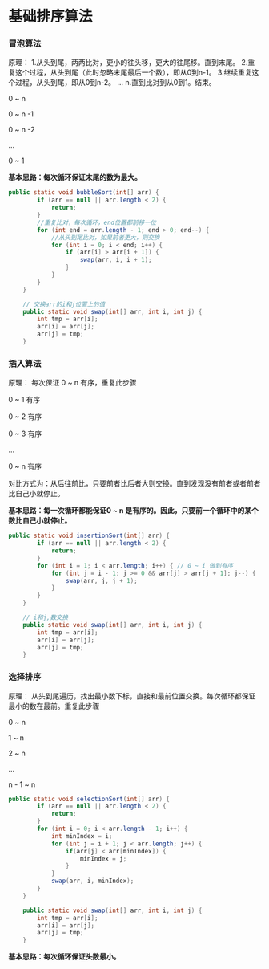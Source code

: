 # 基础排序算法
### 冒泡算法
原理：
1.从头到尾，两两比对，更小的往头移，更大的往尾移。直到末尾。
2.重复这个过程，从头到尾（此时忽略末尾最后一个数），即从0到n-1。
3.继续重复这个过程，从头到尾，即从0到n-2。
...
n.直到比对到从0到1。结束。

0 ~ n

0 ~ n -1

0 ~ n -2

...

0 ~ 1

<b>基本思路：每次循环保证末尾的数为最大。</b>

```java
public static void bubbleSort(int[] arr) {
		if (arr == null || arr.length < 2) {
			return;
		}
        //重复比对，每次循环，end位置都前移一位
		for (int end = arr.length - 1; end > 0; end--) {
            //从头到尾比对，如果前者更大，则交换
			for (int i = 0; i < end; i++) {
				if (arr[i] > arr[i + 1]) {
					swap(arr, i, i + 1);
				}
			}
		}
	}

	// 交换arr的i和j位置上的值
	public static void swap(int[] arr, int i, int j) {
		int tmp = arr[i];
		arr[i] = arr[j];
		arr[j] = tmp;
	}
```

### 插入算法
原理：
每次保证 0 ~ n 有序，重复此步骤

0 ~ 1 有序

0 ~ 2 有序

0 ~ 3 有序

...

0 ~ n 有序

对比方式为：从后往前比，只要前者比后者大则交换。直到发现没有前者或者前者比自己小就停止。

<b>基本思路：每一次循环都能保证0 ~ n 是有序的。因此，只要前一个循环中的某个数比自己小就停止。</b>


```java
public static void insertionSort(int[] arr) {
		if (arr == null || arr.length < 2) {
			return;
		}
		for (int i = 1; i < arr.length; i++) { // 0 ~ i 做到有序
			for (int j = i - 1; j >= 0 && arr[j] > arr[j + 1]; j--) {
				swap(arr, j, j + 1);
			}
		}
	}

	// i和j,数交换
	public static void swap(int[] arr, int i, int j) {
		int tmp = arr[i];
		arr[i] = arr[j];
		arr[j] = tmp;
	}
```

### 选择排序
原理：
从头到尾遍历，找出最小数下标，直接和最前位置交换。每次循环都保证最小的数在最前。重复此步骤

0 ~ n

1 ~ n

2 ~ n

...

n - 1 ~ n

```java
public static void selectionSort(int[] arr) {
		if (arr == null || arr.length < 2) {
			return;
		}
		for (int i = 0; i < arr.length - 1; i++) { 
			int minIndex = i;
			for (int j = i + 1; j < arr.length; j++) {
				if(arr[j] < arr[minIndex]) {
					minIndex = j;
				}
			}
			swap(arr, i, minIndex);
		}
	}

	public static void swap(int[] arr, int i, int j) {
		int tmp = arr[i];
		arr[i] = arr[j];
		arr[j] = tmp;
	}
```

<b>基本思路：每次循环保证头数最小。</b>
